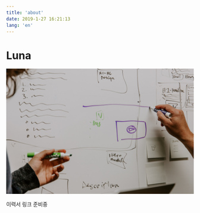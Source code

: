 ```yaml
---
title: 'about'
date: 2019-1-27 16:21:13
lang: 'en'
---
```


# Luna

<div align="left">

![](../assets/kaleidico-26MJGnCM0Wc-unsplash.jpg)

이력서 링크 준비중

</div>
